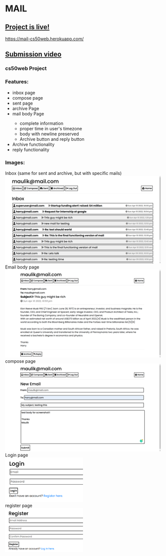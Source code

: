 # MAIL

## <a href="https://mail-cs50web.herokuapp.com/">Project is live!</a>

https://mail-cs50web.herokuapp.com/

## <a href="https://youtu.be/M5tJ41DYPE0">Submission video</a>

### cs50web Project

### <b>Features:</b>

<p>
    <ul>
        <li>inbox page</li> 
        <li>compose page</li> 
        <li>sent page</li> 
        <li>archive Page</li> 
        <li>mail body Page</li> 
            <ul>
                <li>complete information</li>
                <li>proper time in user's timezone</li>
                <li>body with newline preserved</li>
                <li>Archive button and reply button</li>
            </ul>
        <li>Archive functionality</li>
        <li>reply functionality</li>
    </ul>
</p>

### <b>Images:</b>

Inbox (same for sent and archive, but with specific mails)
<img src="images/mail1.png">
Email body page
<img src="images/mail2.png">
compose page
<img src="images/mail3.png">
Login page
<br>
<img src="images/mail4.png" width="50%">
<br>
register page
<br>
<img src="images/mail5.png" width="50%">
